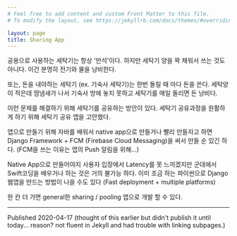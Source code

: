 ```yaml
---
# Feel free to add content and custom Front Matter to this file.
# To modify the layout, see https://jekyllrb.com/docs/themes/#overriding-theme-defaults

layout: page
title: Sharing App
---
```


공용으로 사용하는 세탁기는 항상 '만석'이다. 하지만 세탁기 양을 꽉 채워서 쓰는 것도 아니다. 이건 분명히 전기와 물을 낭비한다. 

또는, 돈을 내야하는 세탁기 (ex. 기숙사 세탁기)는 한번 돌릴 때 마다 돈을 쓴다. 세탁양이 적은데 땀냄새가 나서 기숙사 방에 놓지 못하고 세탁기를 매일 돌리면 돈 낭비다.

이런 문제를 해결하기 위해 세탁기를 공유하는 방안이 있다. 세탁기 공유과정을 원활하게 하기 위해 세탁기 공유 앱을 고안했다. 

앱으로 만들기 위해 자바를 배워서 native app으로 만들거나 빨리 만들자고 하면 Django Framework + FCM (Firebase Cloud Messaging)을 써서 만들 순 있긴 하다. (FCM을 쓰는 이유는 앱의 Push 알림을 위해...)

Native App으로 만들어야지 사용자 입장에서 Latency를 못 느끼겠지만 군대에서 Swift코딩을 배우거나 하는 것은 거의 불가능 하다. 이미 조금 하는 파이썬으로 Django 웹앱을 만드는 방법이 나을 수도 있다 (Fast deployment + multiple platforms)

한 칸 더 가면 general한 sharing / pooling 앱으로 개발 할 수 있다.

-----

Published 2020-04-17 (thought of this earlier but didn't publish it until today... reason? not fluent in Jekyll and had trouble with linking subpages.)

